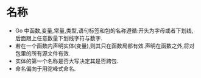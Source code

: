 # 名称

* Go 中函数,变量,常量,类型,语句标签和包的名称遵循:开头为字母或者下划线,后面跟上任意数量下划线字符与数字.
* 若在一个函数内声明实体(变量),则其只在函数局部有效.声明在函数之外,将对包里的所有源文件有效.
* 实体的第一个名称是否大写决定其是否跨包.
* 命名偏向于用驼峰式命名.